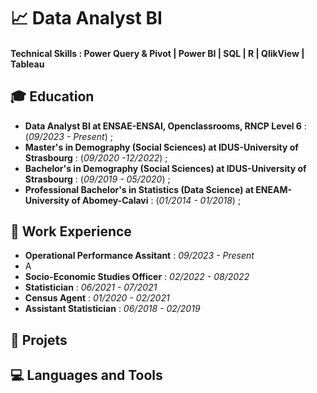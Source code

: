 # 📈 Data Analyst BI

#### Technical Skills : Power Query & Pivot | Power BI | SQL | R | QlikView | Tableau 

## 🎓 Education
- **Data Analyst BI at ENSAE-ENSAI, Openclassrooms, RNCP Level 6** : (_09/2023 - Present_) ;   
- **Master's in Demography (Social Sciences) at IDUS-University of Strasbourg** : (_09/2020 -12/2022_) ;    
- **Bachelor's in Demography (Social Sciences) at IDUS-University of Strasbourg** : (_09/2019 - 05/2020_) ;    
- **Professional Bachelor's in Statistics (Data Science) at ENEAM-University of Abomey-Calavi** : (_01/2014 - 01/2018_) ;    

## 💼 Work Experience
- **Operational Performance Assitant** : _09/2023 - Present_
-   A
- **Socio-Economic Studies Officer** : _02/2022 - 08/2022_
- **Statistician** : _06/2021 - 07/2021_
- **Census Agent** : _01/2020 - 02/2021_
- **Assistant Statistician** : _06/2018 - 02/2019_

## 🚀 Projets 

## 💻 Languages and Tools



